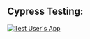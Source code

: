 ## Cypress Testing:
[![Test User's App](https://github.com/SeliaCO/cypress/actions/workflows/users-testing.yml/badge.svg)](https://github.com/SeliaCO/cypress/actions/workflows/users-testing.yml)
